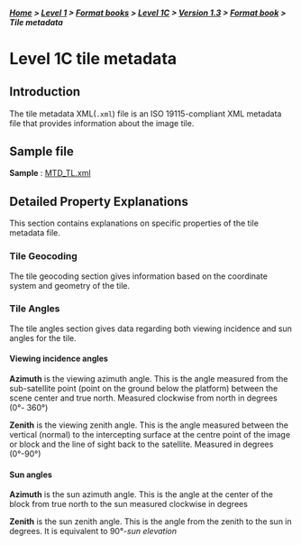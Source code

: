 ##### [Home](../../../../README.md) > [Level 1](../../../../Level%201/) > [Format books](../../../Format%20books/) > [Level 1C](../../Level%201C/) > [Version 1.3](../Version%201.3/) > [Format book](README.md) > Tile metadata

# Level 1C tile metadata

## Introduction

The tile metadata XML(`.xml`) file is an ISO 19115-compliant XML metadata file that provides information about the image tile.

## Sample file

**Sample** : [MTD_TL.xml](https://stfarearth3b2cstatic.blob.core.windows.net/product-samples/products/v1.3/L1C/LANDSAT-9_OLI_20220804T083603_20220804T083634_L1C_R1C1/MTD_TL.xml)

## Detailed Property Explanations
This section contains explanations on specific properties of the tile metadata file. 

### Tile Geocoding

The tile geocoding section gives information based on the coordinate system and geometry of the tile.

### Tile Angles

The tile angles section gives data regarding both viewing incidence and sun angles for the tile. 

#### Viewing incidence angles

**Azimuth** is the viewing azimuth angle. This is the angle measured from the sub-satellite point (point on the ground below the platform) between the scene center and true north. Measured clockwise from north in degrees (0°- 360°) 

**Zenith** is the viewing zenith angle. This is the angle measured between the vertical (normal) to the intercepting surface at the centre point of the image or block and the line of sight back to the satellite. Measured in degrees (0°-90°)  

#### Sun angles

**Azimuth** is the sun azimuth angle. This is the angle at the center of the block from true north to the sun measured clockwise in degrees 

**Zenith**  is the sun zenith angle. This is the angle from the zenith to the sun in degrees. It is equivalent to 90°-*sun elevation* 

